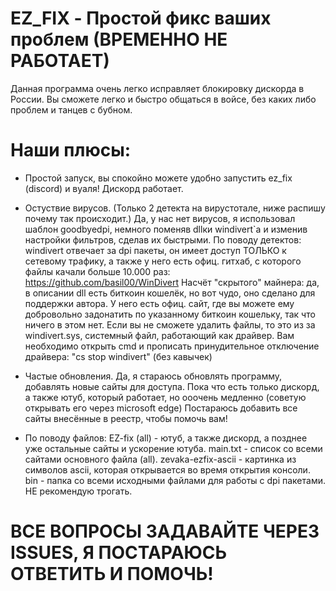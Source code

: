 # EZ_FIX - Простой фикс ваших проблем (ВРЕМЕННО НЕ РАБОТАЕТ)
Данная программа очень легко исправляет блокировку дискорда в России. Вы сможете легко и быстро общаться в войсе, без каких либо проблем и танцев с бубном.

# Наши плюсы:
- Простой запуск, вы спокойно можете удобно запустить ez_fix (discord) и вуаля! Дискорд работает.

- Остуствие вирусов. (Только 2 детекта на вирустотале, ниже распишу почему так происходит.)
Да, у нас нет вирусов, я использовал шаблон goodbyedpi, немного поменяв dllки windivert`а и изменив настройки фильтров, сделав их быстрыми.
По поводу детектов: windivert отвечает за dpi пакеты, он имеет доступ ТОЛЬКО к сетевому трафику, а также у него есть офиц. гитхаб, с которого файлы качали больше 10.000 раз: https://github.com/basil00/WinDivert
Насчёт "скрытого" майнера: да, в описании dll есть биткоин кошелёк, но вот чудо, оно сделано для поддержки автора. У него есть офиц. сайт, где вы можете ему добровольно задонатить по указанному биткоин кошельку, так что ничего в этом нет. 
Если вы не сможете удалить файлы, то это из за windivert.sys, системный файл, работающий как драйвер. Вам необходимо открыть cmd и прописать принудительное отключение драйвера: "cs stop windivert" (без кавычек)

- Частые обновления. Да, я стараюсь обновлять программу, добавлять новые сайты для доступа. Пока что есть только дискорд, а также ютуб, который работает, но ооочень медленно (советую открывать его через microsoft edge)
Постараюсь добавить все сайты внесённые в реестр, чтобы помочь вам!

- По поводу файлов:
EZ-fix (all) - ютуб, а также дискорд, а позднее уже остальные сайты и ускорение ютуба.
main.txt - список со всеми сайтами основного файла (all).
zevaka-ezfix-ascii - картинка из символов ascii, которая открывается во время открытия консоли.
bin - папка со всеми исходными файлами для работы с dpi пакетами. НЕ рекомендую трогать.

# ВСЕ ВОПРОСЫ ЗАДАВАЙТЕ ЧЕРЕЗ ISSUES, Я ПОСТАРАЮСЬ ОТВЕТИТЬ И ПОМОЧЬ!
